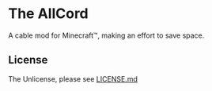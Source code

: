 # The AllCord
A cable mod for Minecraft™, making an effort to save space.

## License
The Unlicense, please see [LICENSE.md](LICENSE.md)